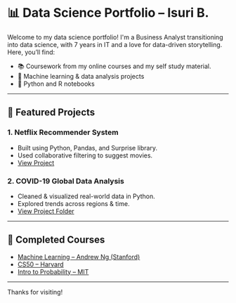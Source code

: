 # 📊 Data Science Portfolio – Isuri B.

Welcome to my data science portfolio! I'm a Business Analyst transitioning into data science, with 7 years in IT and a love for data-driven storytelling. Here, you’ll find:

- 📚 Coursework from my online courses and my self study material.
- 🧠 Machine learning & data analysis projects
- 🧪 Python and R notebooks

---

## 🚀 Featured Projects
### 1. Netflix Recommender System
- Built using Python, Pandas, and Surprise library.
- Used collaborative filtering to suggest movies.
- [View Project](link)

### 2. COVID-19 Global Data Analysis
- Cleaned & visualized real-world data in Python.
- Explored trends across regions & time.
- [View Project Folder]([link](https://github.com/isuri-balasooriya2/Portfolio/tree/main/Projects/COVID19_Data_Tracker))

---

## 📖 Completed Courses
- [Machine Learning – Andrew Ng (Stanford)](link)
- [CS50 – Harvard](link)
- [Intro to Probability – MIT](link)

---

Thanks for visiting!
